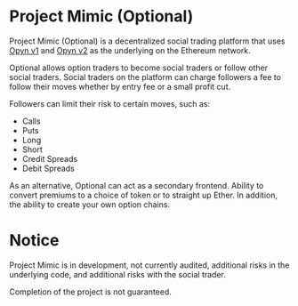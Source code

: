 # Project Mimic (Optional)

Project Mimic (Optional) is a decentralized social trading platform that uses [Opyn v1](https://v1.opyn.co) and [Opyn v2](https://opyn.co) as the underlying on the Ethereum network. 

Optional allows option traders to become social traders or follow other social traders. Social traders on the platform can charge followers a fee to follow their moves whether by entry fee or a small profit cut.

Followers can limit their risk to certain moves, such as:
- Calls
- Puts
- Long
- Short
- Credit Spreads
- Debit Spreads

As an alternative, Optional can act as a secondary frontend. Ability to convert premiums to a choice of token or to straight up Ether. In addition, the ability to create your own option chains. 

# Notice

Project Mimic is in development, not currently audited, additional risks in the underlying code, and additional risks with the social trader.

Completion of the project is not guaranteed.
